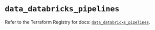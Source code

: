 # `data_databricks_pipelines`

Refer to the Terraform Registry for docs: [`data_databricks_pipelines`](https://registry.terraform.io/providers/databricks/databricks/1.68.0/docs/data-sources/pipelines).
